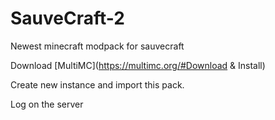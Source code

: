 # SauveCraft-2
Newest minecraft modpack for sauvecraft

Download [MultiMC](https://multimc.org/#Download & Install)

Create new instance and import this pack.

Log on the server